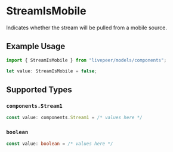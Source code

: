 # StreamIsMobile

Indicates whether the stream will be pulled from a mobile source.

## Example Usage

```typescript
import { StreamIsMobile } from "livepeer/models/components";

let value: StreamIsMobile = false;
```

## Supported Types

### `components.Stream1`

```typescript
const value: components.Stream1 = /* values here */
```

### `boolean`

```typescript
const value: boolean = /* values here */
```

